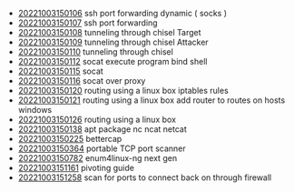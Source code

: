 - [20221003150106](/zet/20221003150106/README.md) ssh port forwarding dynamic ( socks )
- [20221003150107](/zet/20221003150107/README.md) ssh port forwarding
- [20221003150108](/zet/20221003150108/README.md) tunneling through chisel Target
- [20221003150109](/zet/20221003150109/README.md) tunneling through chisel Attacker
- [20221003150110](/zet/20221003150110/README.md) tunneling through chisel
- [20221003150112](/zet/20221003150112/README.md) socat execute program bind shell
- [20221003150115](/zet/20221003150115/README.md) socat
- [20221003150116](/zet/20221003150116/README.md) socat over proxy
- [20221003150120](/zet/20221003150120/README.md) routing using a linux box iptables rules
- [20221003150121](/zet/20221003150121/README.md) routing using a linux box add router to routes on hosts windows
- [20221003150126](/zet/20221003150126/README.md) routing using a linux box
- [20221003150138](/zet/20221003150138/README.md) apt package nc ncat netcat
- [20221003150225](/zet/20221003150225/README.md) bettercap
- [20221003150364](/zet/20221003150364/README.md) portable TCP port scanner
- [20221003150782](/zet/20221003150782/README.md) enum4linux-ng next gen
- [20221003151161](/zet/20221003151161/README.md) pivoting guide
- [20221003151258](/zet/20221003151258/README.md) scan for ports to connect back on through firewall
